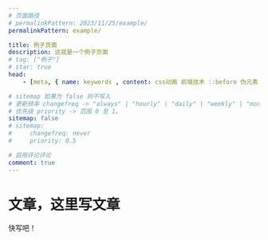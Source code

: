 ```yaml
---
# 页面路径
# permalinkPattern: 2023/11/25/example/
permalinkPattern: example/

title: 例子页面
description: 这就是一个例子页面
# tag: ["例子"]
# star: true
head: 
    - [meta, { name: keywords , content: css动画 前端技术 ::before 伪元素 }]

# sitemap 如果为 false 则不写入
# 更新频率 changefreq -> "always" | "hourly" | "daily" | "weekly" | "monthly" | "yearly" | "never"
# 优先级 priority -> 范围 0 至 1。
sitemap: false
# sitemap:
#     changefreq: never
#     priority: 0.5

# 启用评论评论
comment: true
---
```


# 文章，这里写文章
快写吧！